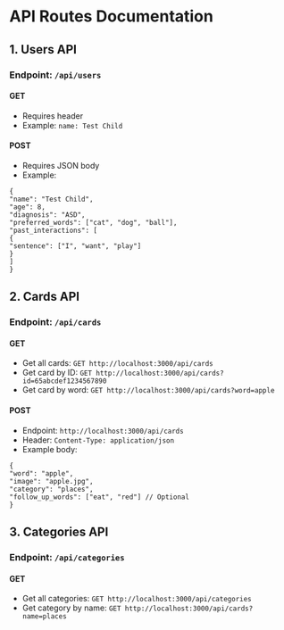 # API Routes Documentation

## 1. Users API

### Endpoint: `/api/users`

#### GET
- Requires header
- Example: `name: Test Child`

#### POST
- Requires JSON body
- Example:
```
{
"name": "Test Child",
"age": 8,
"diagnosis": "ASD",
"preferred_words": ["cat", "dog", "ball"],
"past_interactions": [
{
"sentence": ["I", "want", "play"]
}
]
}
```

## 2. Cards API

### Endpoint: `/api/cards`

#### GET
- Get all cards: `GET http://localhost:3000/api/cards`
- Get card by ID: `GET http://localhost:3000/api/cards?id=65abcdef1234567890`
- Get card by word: `GET http://localhost:3000/api/cards?word=apple`

#### POST
- Endpoint: `http://localhost:3000/api/cards`
- Header: `Content-Type: application/json`
- Example body:
```
{
"word": "apple",
"image": "apple.jpg",
"category": "places", 
"follow_up_words": ["eat", "red"] // Optional
}
```


## 3. Categories API

### Endpoint: `/api/categories`

#### GET
- Get all categories: `GET http://localhost:3000/api/categories`
- Get category by name: `GET http://localhost:3000/api/cards?name=places`